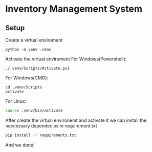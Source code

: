 # Inventory Management System

## Setup

Create a virtual enviroment

```shell
python -m venv .venv
```

Activate the virtual enviroment
For Windows(Powershell):

```shell
./.venv/Scripts/Activate.ps1
```

For Windows(CMD):

```shell
cd .venv/Scripts
activate
```

For Linux:

```bash
source .venv/bin/activate
```

After create the virtual environemt and activate it we can install the neccessary dependecies in requirement.txt

```bash
pip install -r requirements.txt
```

And we done!
